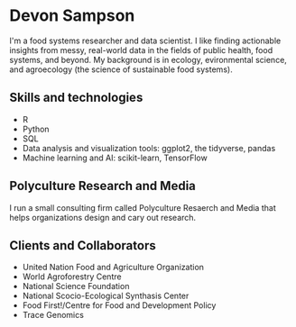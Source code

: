 # Devon Sampson

I'm a food systems researcher and data scientist.  I like finding actionable insights from messy, real-world data in the fields of public health, food systems, and beyond.  My background is in ecology,  evironmental science, and agroecology (the science of sustainable food systems).

## Skills and technologies
- R
- Python
- SQL
- Data analysis and visualization tools: ggplot2, the tidyverse, pandas
- Machine learning and AI: scikit-learn, TensorFlow

## Polyculture Research and Media
I run a small consulting firm called Polyculture Resaerch and Media that helps organizations design and cary out research. 

## Clients and Collaborators
- United Nation Food and Agriculture Organization
- World Agroforestry Centre
- National Science Foundation 
- National Scocio-Ecological Synthasis Center
- Food First!/Centre for Food and Development Policy
- Trace Genomics

